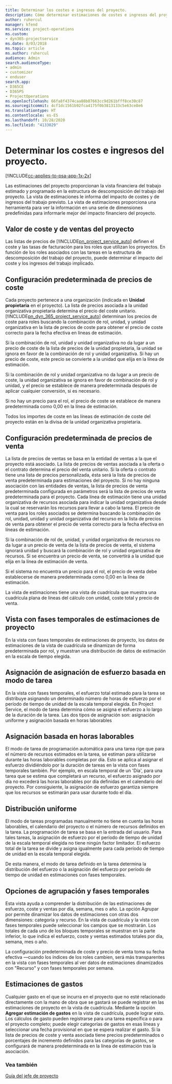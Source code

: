 ```yaml
---
title: Determinar los costes e ingresos del proyecto.
description: Cómo determinar estimaciones de costes e ingresos del proyecto en Project Service
author: ruhercul
manager: kfend
ms.service: project-operations
ms.custom:
- dyn365-projectservice
ms.date: 8/03/2018
ms.topic: article
ms.author: ruhercul
audience: Admin
search.audienceType:
- admin
- customizer
- enduser
search.app:
- D365CE
- D365PS
- ProjectOperations
ms.openlocfilehash: 66fa8f4374caa08b07663cc9d261bfff8ce30c87
ms.sourcegitcommit: 4cf1dc1561b92fca4175f0b3813133c5e63ce8e6
ms.translationtype: HT
ms.contentlocale: es-ES
ms.lasthandoff: 10/28/2020
ms.locfileid: "4133029"
---
```

# <a name="determine-project-cost-and-revenue-estimates"></a>Determinar los costes e ingresos del proyecto. 

[!INCLUDE[cc-applies-to-psa-app-1x-2x](../includes/cc-applies-to-psa-app-1x-2x.md)]

Las estimaciones del proyecto proporcionan la vista financiera del trabajo estimado y programado en la estructura de descomposición del trabajo del proyecto. La vista de estimaciones le informa del impacto de costes y de ingresos del trabajo previsto. La vista de estimaciones proporciona una herramienta para ver la información en una serie de dimensiones predefinidas para informarle mejor del impacto financiero del proyecto.  
  
## <a name="cost-and-sales-value-of-the-project"></a>Valor de coste y de ventas del proyecto  
Las listas de precios de [!INCLUDE[pn_project_service_auto](../includes/pn-project-service-auto.md)] definen el coste y las tasas de facturación para los roles que utilizan los proyectos. En función de los roles asociados con las tareas en la estructura de descomposición del trabajo del proyecto, puede determinar el impacto del coste y los ingresos del trabajo implicado.  
  
## <a name="cost-price-defaulting"></a>Configuración predeterminada de precios de coste  
Cada proyecto pertenece a una organización (indicada en **Unidad propietaria** en el proyecto). La lista de precios asociada a la unidad organizativa propietaria determina el precio del coste unitario. [!INCLUDE[pn_dyn_365_project_service_auto](../includes/pn-dyn-365-project-service-auto.md)] determinan los precios de coste para roles buscando la combinación de rol, unidad, y unidad organizativa en la lista de precios de coste para obtener el precio de coste correcto para la fecha efectiva en líneas de estimación.  
  
Si la combinación de rol, unidad y unidad organizativa no da lugar a un precio de coste de la lista de precios de la unidad propietaria, la unidad se ignora en favor de la combinación de rol y unidad organizativa. Si hay un precio de coste, este precio se convierte a la unidad que elija en la línea de estimación.  
  
Si la combinación de rol y unidad organizativa no da lugar a un precio de coste, la unidad organizativa se ignora en favor de combinación de rol y unidad, y el precio se establece de manera predeterminada después de aplicar cualquier conversión, si es necesario.  
  
 Si no hay un precio para el rol, el precio de coste se establece de manera predeterminada como 0,00 en la línea de estimación.  
  
 Todos los importes de coste en las líneas de estimación de coste del proyecto están en la divisa de la unidad organizativa propietaria.  
  
## <a name="sales-price-defaulting"></a>Configuración predeterminada de precios de venta  
La lista de precios de ventas se basa en la entidad de ventas a la que el proyecto está asociado. La lista de precios de ventas asociada a la oferta o el contrato determina el precio del venta unitario. Si la oferta o contrato tiene una lista de precios personalizada, ésta será la lista de precios de venta predeterminada para estimaciones del proyecto. Si no hay ninguna asociación con las entidades de ventas, la lista de precios de venta predeterminada configurada en parámetros será la lista de precios de venta predeterminada para el proyecto. Cada línea de estimación tiene una unidad organizativa de recursos asociada para indicar la unidad organizativa desde la cual se reservarán los recursos para llevar a cabo la tarea. El precio de venta para los roles asociados se determina buscando la combinación de rol, unidad, unidad y unidad organizativa del recurso en la lista de precios de venta para obtener el precio de venta correcto para la fecha efectiva en líneas de estimación.  
  
Si la combinación de rol de, unidad, y unidad organizativa de recursos no da lugar a un precio de venta de la lista de precios de venta, el sistema ignorará unidad y buscará la combinación de rol y unidad organizativa de recursos. Si se encuentra un precio de venta, se convertirá a la unidad que elija en la línea de estimación de venta.  
  
Si el sistema no encuentra un precio para el rol, el precio de venta debe establecerse de manera predeterminada como 0,00 en la línea de estimación.  
  
La vista de estimaciones tiene una vista de cuadrícula que muestra una cuadrícula plana de líneas del cálculo con unidad, coste total y precio de venta.  
  
## <a name="time-phased-view-of-project-estimates"></a>Vista con fases temporales de estimaciones de proyecto  
En la vista con fases temporales de estimaciones de proyecto, los datos de estimaciones de la vista de cuadrícula se dinamizan de forma predeterminada por rol, y muestran una distribución de datos de estimación en la escala de tiempo elegida.  
  
## <a name="effort-estimate-allocation-based-on-task-mode"></a>Asignación de asignación de esfuerzo basada en modo de tarea  
En la vista con fases temporales, el esfuerzo total estimado para la tarea se distribuye asignando un determinado número de horas de esfuerzo por el período de tiempo de unidad de la escala temporal elegida. En Project Service, el modo de tarea determina cómo se asigna el esfuerzo a lo largo de la duración de la tarea. Las dos tipos de asignación son: asignación uniforme y asignación basada en horas laborables  
  
## <a name="work-hours-based-allocation"></a>Asignación basada en horas laborables  
El modo de tarea de programación automática para una tarea rige que para el número de recursos estimados en la tarea, se estiman para utilizarse durante las horas laborables completas por día. Esto se aplica al asignar el esfuerzo dividiéndolo por la duración de tareas en la vista con fases temporales también. Por ejemplo, en escala temporal de un 'Día', para una tarea que se estima que completará un recurso, el esfuerzo asignado por día no excederá las horas laborables por día definidas en el calendario del proyecto. Por consiguiente, la asignación de esfuerzo garantiza siempre que los recursos se estimarán para usar durante todo el día.  
  
## <a name="even-distribution"></a>Distribución uniforme  
El modo de tareas programadas manualmente no tiene en cuenta las horas laborables, el calendario del proyecto o el número de recursos definidos en la tarea. La programación de tarea se basa en la entrada del usuario. Para tales tareas, la asignación de esfuerzo por el período de tiempo de unidad de la escala temporal elegida no tiene ningún factor limitador. El esfuerzo total de la tarea se divide y asigna igualmente para cada período de tiempo de unidad en la escala temporal elegida.  
  
De esta manera, el modo de tarea definido en la tarea determina la distribución del esfuerzo o la asignación del esfuerzo por período de tiempo de unidad en estimaciones con fases temporales.  
  
## <a name="grouping-and-time-phasing-options"></a>Opciones de agrupación y fases temporales  
Esta vista ayuda a comprender la distribución de las estimaciones de esfuerzo, coste y ventas por día, semana, mes o año. La opción Agrupar por permite dinamizar los datos de estimaciones con otras dos dimensiones: categoría y recurso. En la vista de cuadrícula y la vista con fases temporales puede seleccionar los campos que se mostrarán. Los totales de cada uno de los bloques temporales se muestran en la parte inferior, lo que indica el esfuerzo, coste y ventas estimados totales por día, semana, mes o año.  
  
La configuración predeterminada de coste y precio de venta toma su fecha efectiva —cuando los índices de los roles cambien, será más transparentes en la vista con fases temporales al ver datos de estimaciones dinamizados con "Recurso" y con fases temporales por semana.  
  
## <a name="expense-estimates"></a>Estimaciones de gastos  
Cualquier gasto en el que se incurra en el proyecto que no esté relacionado directamente con la mano de obra que se gastará se puede registrar en las estimaciones de proyecto en la vista de cuadrícula. Mediante la opción **Agregar estimación de gastos** en la vista de cuadrícula, puede lograr esto. Los cálculos de gasto pueden registrarse para una tarea específica o para el proyecto completo; puede elegir categorías de gastos en esas líneas y seleccionar una fecha provisional en que se espera realizar el gasto. Si la lista de precios de coste y venta asociada tiene precios predeterminados o porcentajes de incremento definidos para las categorías de gastos, se configurará de manera predeterminada en la línea de estimación tras la asociación.  
  
### <a name="see-also"></a>Vea también  
 [Guía del jefe de proyecto](../psa/project-manager-guide.md)
